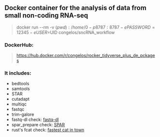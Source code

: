 ## Docker container for the analysis of data from small non-coding RNA-seq

> docker run --rm -v $(pwd):/home/0 -p 8787:8787 -e PASSWORD=12345 -e USER=$UID congelos/sncRNA_workflow

### DockerHub: 
> https://hub.docker.com/r/congelos/rocker_tidyverse_plus_de_pckages

### It includes:
- bedtools 
- samtools 
- STAR 
- cutadapt 
- multiqc 
- fastqc 
- trim-galore 
- fastq-dl check: [fastq-dl](https://github.com/rpetit3/fastq-dl)
- spar_prepare check: [SPAR](https://bitbucket.org/wanglab-upenn/spar_prepare/src/master/)
- rust's fcat check: [fastest cat in town](https://github.com/mre/fcat)
